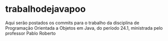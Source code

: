# trabalhodejavapoo
Aqui serão postados os commits para o trabalho da disciplina de Programação Orientada a Objetos em Java, do período 24.1, ministrada pelo professor Pablo Roberto
